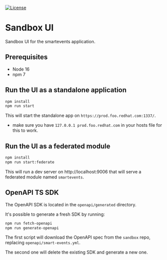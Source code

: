[![License](https://img.shields.io/badge/license-Apache--2.0-blue.svg)](http://www.apache.org/licenses/LICENSE-2.0)

# Sandbox UI

Sandbox UI for the smartevents application.

## Prerequisites

- Node 16
- npm 7

## Run the UI as a standalone application

```sh
npm install
npm run start
```

This will start the standalone app on `https://prod.foo.redhat.com:1337/`.

- make sure you have `127.0.0.1 prod.foo.redhat.com` in your hosts file for this to work.

## Run the UI as a federated module

```sh
npm install
npm run start:federate
```

This will run a dev server on http://localhost:9006 that will serve a federated module named `smartevents`.

## OpenAPI TS SDK

The OpenAPI SDK is located in the `openapi/generated` directory.

It's possible to generate a fresh SDK by running:

```sh
npm run fetch-openapi
npm run generate-openapi
```

The first script will download the OpenAPI spec from the `sandbox` repo, replacing `openapi/smart-events.yml`.

The second one will delete the existing SDK and generate a new one.
